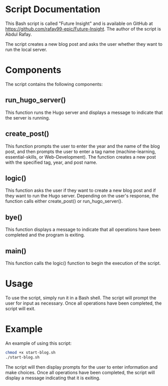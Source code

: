 # Script Documentation
This Bash script is called "Future Insight" and is available on GitHub at https://github.com/rafay99-epic/Future-Insight. The author of the script is Abdul Rafay.

The script creates a new blog post and asks the user whether they want to run the local server.

# Components
The script contains the following components:

## run_hugo_server()
This function runs the Hugo server and displays a message to indicate that the server is running.

## create_post()
This function prompts the user to enter the year and the name of the blog post, and then prompts the user to enter a tag name (machine-learning, essential-skills, or Web-Development). The function creates a new post with the specified tag, year, and post name.

## logic()
This function asks the user if they want to create a new blog post and if they want to run the Hugo server. Depending on the user's response, the function calls either create_post() or run_hugo_server().

## bye()
This function displays a message to indicate that all operations have been completed and the program is exiting.

## main()
This function calls the logic() function to begin the execution of the script.

# Usage
To use the script, simply run it in a Bash shell. The script will prompt the user for input as necessary. Once all operations have been completed, the script will exit.

# Example
An example of using this script:
```bash
chmod +x start-blog.sh
./start-blog.sh
```

The script will then display prompts for the user to enter information and make choices. Once all operations have been completed, the script will display a message indicating that it is exiting.